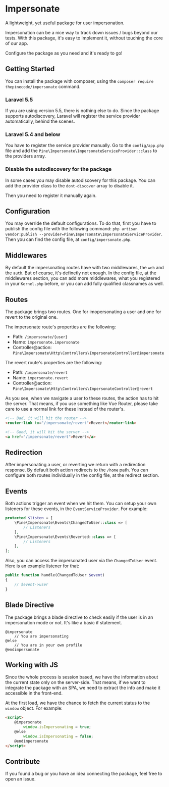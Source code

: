 # Impersonate

A lightweight, yet useful package for user impersonation.

Impersonation can be a nice way to track down issues / bugs beyond our tests.
With this package, it's easy to implement it, without touching the core of our app.

Configure the package as you need and it's ready to go!

## Getting Started

You can install the package with composer, using the ``composer require thepinecode/impersonate`` command.

### Laravel 5.5

If you are using version 5.5, there is nothing else to do.
Since the package supports autodiscovery, Laravel will register the service provider automatically, behind the scenes.

### Laravel 5.4 and below

You have to register the service provider manually.
Go to the ``config/app.php`` file and add the ``Pine\Impersonate\ImpersonateServiceProvider::class`` to the providers array.

### Disable the autodiscovery for the package

In some cases you may disable autodiscovery for this package.
You can add the provider class to the ``dont-discover`` array to disable it.

Then you need to register it manually again.

## Configuration

You may override the default configurations. To do that, first you have to publish the config file with the following command:
``php artisan vendor:publish --provider=Pine\Impersonate\ImpersonateServiceProvider``.
Then you can find the config file, at ``config/impersonate.php``.

## Middlewares

By default the impersonating routes have with two middlewares, the ``web`` and the ``auth``.
But of course, it's definetly not enough.
In the config file, at the middlewares section, you can add more middlewares,
what you registered in your ``Kernel.php`` before, or you can add fully qualified classnames as well.

## Routes

The package brings two routes. One for imopersonating a user and one for revert to the original one.

The impersonate route's properties are the following:
- Path: ``/impersonate/{user}``
- Name: ``impersonate.impersonate``
- Controller@action: ``Pine\Impersonate\Http\Controllers\ImpersonateController@impersonate``

The revert route's properties are the following:
- Path: ``/impersonate/revert``
- Name: ``impersonate.revert``
- Controller@action: ``Pine\Impersonate\Http\Controllers\ImpersonateController@revert``

As you see, when we navigate a user to these routes, the action has to hit the server.
That means, if you use something like Vue Router, please take care to use a normal link for these instead of the router's.

```html
<!-- Bad, it will hit the router -->
<router-link to="/impersonate/revert">Revert</router-link>

<!-- Good, it will hit the server -->
<a href="/impersonate/revert">Revert</a>
```

## Redirection

After impersonating a user, or reverting we return with a redirection response.
By default both action redirects to the ``/home`` path.
You can configure both routes individually in the config file, at the redirect section.

## Events

Both actions trigger an event when we hit them.
You can setup your own listeners for these events, in the ``EventServiceProvider``. For example:

```php
protected $listen = [
    \Pine\Impersonate\Events\ChangedToUser::class => [
        // Listeners
    ],
    \Pine\Impersonate\Events\Reverted::class => [
        // Listeners
    ],
];
```

Also, you can access the impersonated user via the ``ChangedToUser`` event.
Here is an example listener for that:

```php
public function handle(ChangedToUser $event)
{
    // $event->user
}
```

## Blade Directive

The package brings a blade directive to check easily if the user is in an impersonation mode or not.
It's like a basic if statement.

```
@impersonate
    // You are impersonating
@else
    // You are in your own profile
@endimpersonate
```

## Working with JS

Since the whole process is session based, we have the information about the current state only on the server-side.
That means, if we want to integrate the package with an SPA, we need to extract the info and make it accessible in the front-end.

At the first load, we have the chance to fetch the current status to the ``window`` object. For example:

```html
<script>
    @impersonate
        window.isImpersonating = true;
    @else
        window.isImpersonating = false;
    @endimpersonate
</script>
```

## Contribute

If you found a bug or you have an idea connecting the package, feel free to open an issue.
